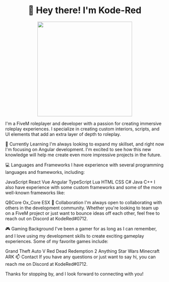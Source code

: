 <h1 align="center">👋 Hey there! I'm Kode-Red</h1>
<p align="center">
  <img width="300" height="300" src="https://i.ibb.co/pfYbzX6/idle.png">
</p>
I'm a FiveM roleplayer and developer with a passion for creating immersive roleplay experiences. I specialize in creating custom interiors, scripts, and UI elements that add an extra layer of depth to roleplay.

🌱 Currently Learning
I'm always looking to expand my skillset, and right now I'm focusing on Angular development. I'm excited to see how this new knowledge will help me create even more impressive projects in the future.

💻 Languages and Frameworks
I have experience with several programming languages and frameworks, including:

JavaScript
React
Vue
Angular
TypeScript
Lua
HTML
CSS
C#
Java
C++
I also have experience with some custom frameworks and some of the more well-known frameworks like:

QBCore
Ox_Core
ESX
🤝 Collaboration
I'm always open to collaborating with others in the development community. Whether you're looking to team up on a FiveM project or just want to bounce ideas off each other, feel free to reach out on Discord at KodeRed#0712.

🎮 Gaming Background
I've been a gamer for as long as I can remember, and I love using my development skills to create exciting gameplay experiences. Some of my favorite games include:

Grand Theft Auto V
Red Dead Redemption 2
Anything Star Wars
Minecraft
ARK
📫 Contact
If you have any questions or just want to say hi, you can reach me on Discord at KodeRed#0712.

Thanks for stopping by, and I look forward to connecting with you!

